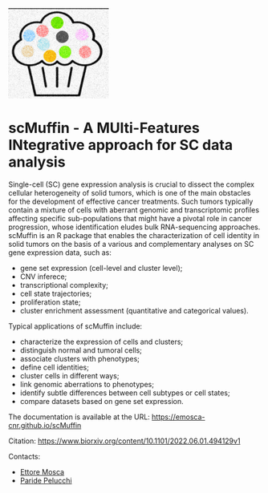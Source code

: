 <img src="vignettes/images/logo.jpg" width="200">

# scMuffin - A MUlti-Features INtegrative approach for SC data analysis

Single-cell (SC) gene expression analysis is crucial to dissect the complex cellular heterogeneity of solid tumors, which is one of the main obstacles for the development of effective cancer treatments. Such tumors typically contain a mixture of cells with aberrant genomic and transcriptomic profiles affecting specific sub-populations that might have a pivotal role in cancer progression, whose identification eludes bulk RNA-sequencing approaches. scMuffin is an R package that enables the characterization of cell identity in solid tumors on the basis of a various and complementary analyses on SC gene expression data, such as:

- gene set expression (cell-level and cluster level);
- CNV inferece;
- transcriptional complexity;
- cell state trajectories;
- proliferation state;
- cluster enrichment assessment (quantitative and categorical values).

Typical applications of scMuffin include:

- characterize the expression of cells and clusters;
- distinguish normal and tumoral cells;
- associate clusters with phenotypes;
- define cell identities;
- cluster cells in different ways;
- link genomic aberrations to phenotypes;
- identify subtle differences between cell subtypes or cell states;
- compare datasets based on gene set expression.

The documentation is available at the URL: https://emosca-cnr.github.io/scMuffin

Citation: https://www.biorxiv.org/content/10.1101/2022.06.01.494129v1

Contacts:

- [Ettore Mosca](https://www.itb.cnr.it/en/institute/staff/ettore-mosca)
- [Paride Pelucchi](https://www.itb.cnr.it/en/institute/staff/paride-pelucchi)

